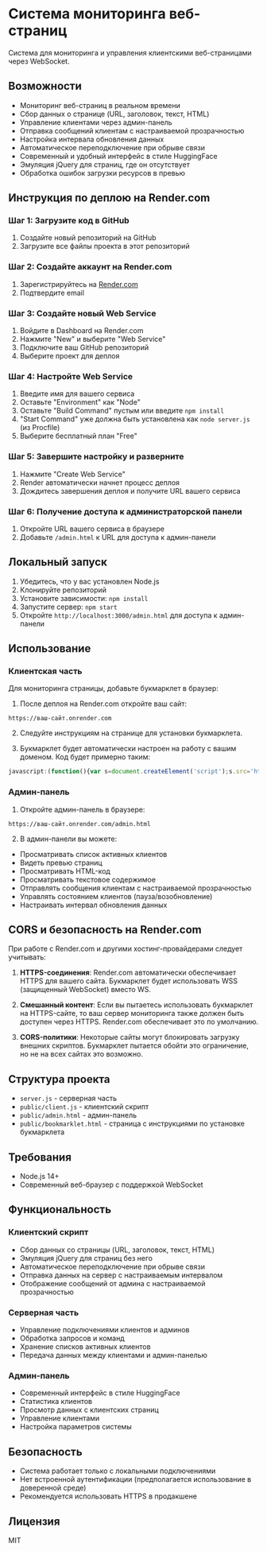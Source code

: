 # Система мониторинга веб-страниц

Система для мониторинга и управления клиентскими веб-страницами через WebSocket.

## Возможности

- Мониторинг веб-страниц в реальном времени
- Сбор данных о странице (URL, заголовок, текст, HTML)
- Управление клиентами через админ-панель
- Отправка сообщений клиентам с настраиваемой прозрачностью
- Настройка интервала обновления данных
- Автоматическое переподключение при обрыве связи
- Современный и удобный интерфейс в стиле HuggingFace
- Эмуляция jQuery для страниц, где он отсутствует
- Обработка ошибок загрузки ресурсов в превью

## Инструкция по деплою на Render.com

### Шаг 1: Загрузите код в GitHub

1. Создайте новый репозиторий на GitHub
2. Загрузите все файлы проекта в этот репозиторий

### Шаг 2: Создайте аккаунт на Render.com

1. Зарегистрируйтесь на [Render.com](https://render.com/)
2. Подтвердите email

### Шаг 3: Создайте новый Web Service

1. Войдите в Dashboard на Render.com
2. Нажмите "New" и выберите "Web Service"
3. Подключите ваш GitHub репозиторий
4. Выберите проект для деплоя

### Шаг 4: Настройте Web Service

1. Введите имя для вашего сервиса
2. Оставьте "Environment" как "Node"
3. Оставьте "Build Command" пустым или введите `npm install`
4. "Start Command" уже должна быть установлена как `node server.js` (из Procfile)
5. Выберите бесплатный план "Free"

### Шаг 5: Завершите настройку и разверните

1. Нажмите "Create Web Service"
2. Render автоматически начнет процесс деплоя
3. Дождитесь завершения деплоя и получите URL вашего сервиса

### Шаг 6: Получение доступа к администраторской панели

1. Откройте URL вашего сервиса в браузере
2. Добавьте `/admin.html` к URL для доступа к админ-панели

## Локальный запуск

1. Убедитесь, что у вас установлен Node.js
2. Клонируйте репозиторий
3. Установите зависимости: `npm install`
4. Запустите сервер: `npm start`
5. Откройте `http://localhost:3000/admin.html` для доступа к админ-панели

## Использование

### Клиентская часть

Для мониторинга страницы, добавьте букмарклет в браузер:

1. После деплоя на Render.com откройте ваш сайт:
```
https://ваш-сайт.onrender.com
```

2. Следуйте инструкциям на странице для установки букмарклета.

3. Букмарклет будет автоматически настроен на работу с вашим доменом. Код будет примерно таким:
```javascript
javascript:(function(){var s=document.createElement('script');s.src='https://ваш-сайт.onrender.com/client.js';document.body.appendChild(s);})()
```

### Админ-панель

1. Откройте админ-панель в браузере:
```
https://ваш-сайт.onrender.com/admin.html
```

2. В админ-панели вы можете:
- Просматривать список активных клиентов
- Видеть превью страниц
- Просматривать HTML-код
- Просматривать текстовое содержимое 
- Отправлять сообщения клиентам с настраиваемой прозрачностью
- Управлять состоянием клиентов (пауза/возобновление)
- Настраивать интервал обновления данных

## CORS и безопасность на Render.com

При работе с Render.com и другими хостинг-провайдерами следует учитывать:

1. **HTTPS-соединения**: Render.com автоматически обеспечивает HTTPS для вашего сайта. Букмарклет будет использовать WSS (защищенный WebSocket) вместо WS.

2. **Смешанный контент**: Если вы пытаетесь использовать букмарклет на HTTPS-сайте, то ваш сервер мониторинга также должен быть доступен через HTTPS. Render.com обеспечивает это по умолчанию.

3. **CORS-политики**: Некоторые сайты могут блокировать загрузку внешних скриптов. Букмарклет пытается обойти это ограничение, но не на всех сайтах это возможно.

## Структура проекта

- `server.js` - серверная часть
- `public/client.js` - клиентский скрипт
- `public/admin.html` - админ-панель
- `public/bookmarklet.html` - страница с инструкциями по установке букмарклета

## Требования

- Node.js 14+
- Современный веб-браузер с поддержкой WebSocket

## Функциональность

### Клиентский скрипт
- Сбор данных со страницы (URL, заголовок, текст, HTML)
- Эмуляция jQuery для страниц без него
- Автоматическое переподключение при обрыве связи
- Отправка данных на сервер с настраиваемым интервалом
- Отображение сообщений от админа с настраиваемой прозрачностью

### Серверная часть
- Управление подключениями клиентов и админов
- Обработка запросов и команд
- Хранение списков активных клиентов
- Передача данных между клиентами и админ-панелью

### Админ-панель
- Современный интерфейс в стиле HuggingFace
- Статистика клиентов
- Просмотр данных с клиентских страниц
- Управление клиентами
- Настройка параметров системы

## Безопасность

- Система работает только с локальными подключениями
- Нет встроенной аутентификации (предполагается использование в доверенной среде)
- Рекомендуется использовать HTTPS в продакшене

## Лицензия

MIT 